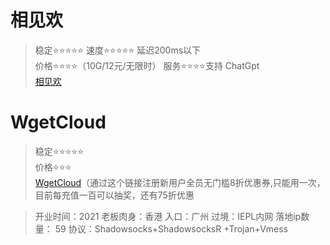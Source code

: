 # 相见欢
> 稳定⭐⭐⭐⭐⭐ 
> 速度⭐⭐⭐⭐⭐ 延迟200ms以下  
> 价格⭐⭐⭐⭐（10G/12元/无限时）
> 服务⭐⭐⭐⭐支持 ChatGpt  
[相见欢](https://web.xjh23.top/#/register?code=YludLNBR)



# WgetCloud
> 稳定⭐⭐⭐⭐⭐  
> 价格⭐⭐⭐   
[WgetCloud](https://invite.wgetcloud.ltd/auth/register?code=Gcnh)（通过这个链接注册新用户全员无门槛8折优惠券,只能用一次，目前每充值一百可以抽奖，还有75折优惠


> 开业时间：2021
> 老板肉身：香港
> 入口：广州
> 过境：IEPL内网
> 落地ip数量： 59
> 协议：Shadowsocks+ShadowsocksR +Trojan+Vmess
